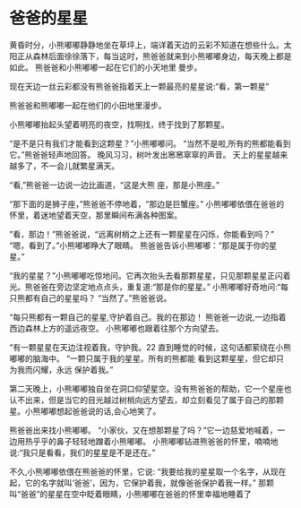 # 爸爸的星星

黄昏时分，小熊嘟嘟静静地坐在草坪上，端详着天边的云彩不知道在想些什么。太阳正从森林后面徐徐落下，每当这时，熊爸爸就来到小熊嘟嘟身边，每天晚上都是如此。
熊爸爸和小熊嘟嘟一起在它们的小天地里
曼步。

现在天边一丝云彩都没有熊爸爸指着天上一颗最亮的星星说:“看，第一颗星”

熊爸爸和熊嘟嘟一起在他们的小田地里漫步。

小熊嘟嘟抬起头望着明亮的夜空，找啊找，终于找到了那颗星。

“是不是只有我们才能看到这颗星？”小熊嘟嘟问。
“当然不是啦,所有的熊都能看到它。”熊爸爸轻声地回答。
晚风习习，树叶发出窸窸窣窣的声音。
天上的星星越来越多了，不一会儿就繁星满天。

“看,”熊爸爸一边说一边比画道，“这是大熊
座，那是小熊座。”

“那下面的是狮子座，”熊爸爸不停地着，“那边是巨蟹座。”
小熊嘟嘟依偎在爸爸的怀里，着迷地望着天空，那里瞬间布满各种图案。

”看，那边！”熊爸爸说，“远离树梢之上还有一颗星星在闪烁，你能看到吗？”
“嗯，看到了。”小熊嘟嘟睁大了眼睛。
熊爸爸告诉小熊嘟嘟：“那是属于你的星星。”

“我的星星？”小熊嘟嘟吃惊地问。它再次抬头去看那颗星星，只见那颗星星正闪着光。熊爸爸在旁边坚定地点点头，重复道:“那是你的星星。”
小熊嘟嘟好奇地问:“每只熊都有自己的星星吗？
“当然了。”熊爸爸说。

“每只熊都有一颗自己的星星,守护着自己。我的在那边！
熊爸爸一边说,一边指着西边森林上方的遥远夜空。
小熊嘟嘟也跟着往那个方向望去。

“有一颗星星在天边注视着我，守护我。22
直到睡觉的时候，这句话都萦绕在小熊
嘟嘟的脑海中。
“一颗只属于我的星星。所有的熊都能
看到这颗星星，但它却只为我而闪耀，永远
保护着我。”

第二天晚上，小熊嘟嘟独自坐在洞口仰望星空。没有熊爸爸的帮助，它一个星座也认不出来，但是当它的目光越过树梢向远方望去，却立刻看见了属于自己的那颗星。小熊嘟嘟想起爸爸说的话,会心地笑了。

熊爸爸出来找小熊嘟嘟。
“小家伙，又在想那颗星了吗？”它一边慈爱地喊着，一边用热乎乎的鼻子轻轻地蹭着小熊嘟嘟。
小熊嘟嘟钻进熊爸爸的怀里，喃喃地说:“我只是看看，我们的星星是不是还在。”

不久,小熊嘟嘟依偎在熊爸爸的怀里，它说: “我要给我的星星取一个名字，从现在起，它的名字就叫‘爸爸’，因为，它保护着我，就像爸爸保护着我一样。”
那颗叫“爸爸”的星星在空中眨着眼睛，小熊嘟嘟在爸爸的怀里幸福地睡着了
